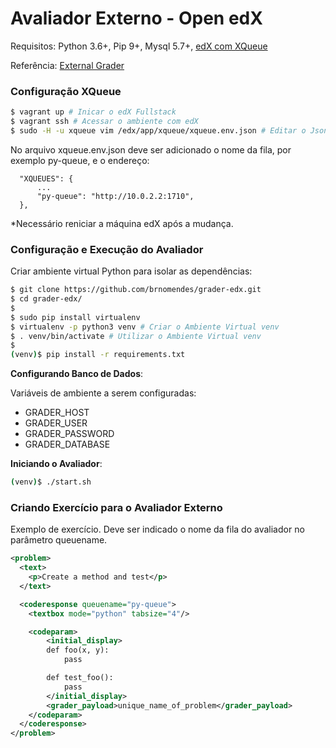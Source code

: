 # Avaliador Externo - Open edX

Requisitos: Python 3.6+, Pip 9+, Mysql 5.7+, [edX com XQueue](http://edx.readthedocs.io/projects/edx-installing-configuring-and-running/en/latest/installation/fullstack/install_fullstack.html)

Referência: [External Grader](http://edx.readthedocs.io/projects/edx-partner-course-staff/en/latest/exercises_tools/external_graders.html)

### Configuração XQueue
```bash
$ vagrant up # Inicar o edX Fullstack
$ vagrant ssh # Acessar o ambiente com edX
$ sudo -H -u xqueue vim /edx/app/xqueue/xqueue.env.json # Editar o Json de Configuração
```
No arquivo xqueue.env.json deve ser adicionado o nome da fila, por exemplo py-queue, e o endereço:
```
  "XQUEUES": {
      ...
      "py-queue": "http://10.0.2.2:1710",
  },
```
*Necessário reniciar a máquina edX após a mudança.

### Configuração e Execução do Avaliador
Criar ambiente virtual Python para isolar as dependências:
```bash
$ git clone https://github.com/brnomendes/grader-edx.git
$ cd grader-edx/
$
$ sudo pip install virtualenv
$ virtualenv -p python3 venv # Criar o Ambiente Virtual venv
$ . venv/bin/activate # Utilizar o Ambiente Virtual venv
$
(venv)$ pip install -r requirements.txt
```

**Configurando Banco de Dados**:

Variáveis de ambiente a serem configuradas: 
 - GRADER_HOST
 - GRADER_USER
 - GRADER_PASSWORD
 - GRADER_DATABASE

**Iniciando o Avaliador**:
```bash
(venv)$ ./start.sh
```

### Criando Exercício para o Avaliador Externo
Exemplo de exercício. Deve ser indicado o nome da fila do avaliador no parâmetro queuename.
```xml
<problem>
  <text>
    <p>Create a method and test</p>
  </text>

  <coderesponse queuename="py-queue">
    <textbox mode="python" tabsize="4"/>

    <codeparam>
        <initial_display>
        def foo(x, y):
            pass

        def test_foo():
            pass
        </initial_display>
        <grader_payload>unique_name_of_problem</grader_payload>
    </codeparam>
  </coderesponse>
</problem>
```
